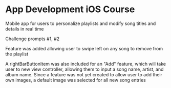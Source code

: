 # App Development iOS Course

Mobile app for users to personalize playlists and modify song titles and details in real time 

Challenge prompts #1, #2

Feature was added allowing user to swipe left on any song to remove from the playlist

A rightBarButtonItem was also included for an "Add" feature, which will take user to new view controller, allowing them to input a song name, artist, and album name. Since a feature was not yet created to allow user to add their own images, a default image was selected for all new song entries
